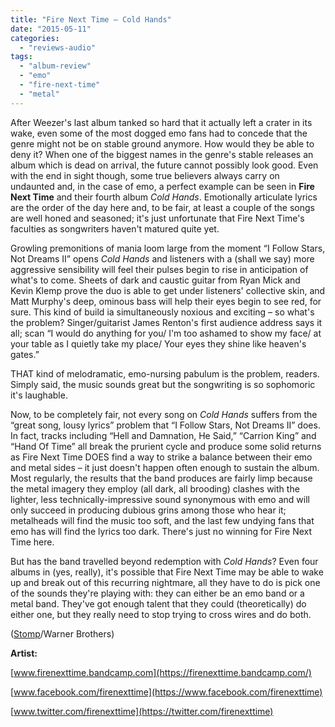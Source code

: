 ```yaml
---
title: "Fire Next Time – Cold Hands"
date: "2015-05-11"
categories: 
  - "reviews-audio"
tags: 
  - "album-review"
  - "emo"
  - "fire-next-time"
  - "metal"
---
```


After Weezer's last album tanked so hard that it actually left a crater in its wake, even some of the most dogged emo fans had to concede that the genre might not be on stable ground anymore. How would they be able to deny it? When one of the biggest names in the genre's stable releases an album which is dead on arrival, the future cannot possibly look good. Even with the end in sight though, some true believers always carry on undaunted and, in the case of emo, a perfect example can be seen in **Fire Next Time** and their fourth album _Cold Hands_. Emotionally articulate lyrics are the order of the day here and, to be fair, at least a couple of the songs are well honed and seasoned; it's just unfortunate that Fire Next Time's faculties as songwriters haven't matured quite yet.

Growling premonitions of mania loom large from the moment “I Follow Stars, Not Dreams II” opens _Cold Hands_ and listeners with a (shall we say) more aggressive sensibility will feel their pulses begin to rise in anticipation of what's to come. Sheets of dark and caustic guitar from Ryan Mick and Kevin Klemp prove the duo is able to get under listeners' collective skin, and Matt Murphy's deep, ominous bass will help their eyes begin to see red, for sure. This kind of build ia simultaneously noxious and exciting – so what's the problem? Singer/guitarist James Renton's first audience address says it all; scan “I would do anything for you/ I'm too ashamed to show my face/ at your table as I quietly take my place/ Your eyes they shine like heaven's gates.”

THAT kind of melodramatic, emo-nursing pabulum is the problem, readers. Simply said, the music sounds great but the songwriting is so sophomoric it's laughable.

Now, to be completely fair, not every song on _Cold Hands_ suffers from the “great song, lousy lyrics” problem that “I Follow Stars, Not Dreams II” does. In fact, tracks including “Hell and Damnation, He Said,” “Carrion King” and “Hand Of Time” all break the prurient cycle and produce some solid returns as Fire Next Time DOES find a way to strike a balance between their emo and metal sides – it just doesn't happen often enough to sustain the album. Most regularly, the results that the band produces are fairly limp because the metal imagery they employ (all dark, all brooding) clashes with the lighter, less technically-impressive sound synonymous with emo and will only succeed in producing dubious grins among those who hear it; metalheads will find the music too soft, and the last few undying fans that emo has will find the lyrics too dark. There's just no winning for Fire Next Time here.

But has the band travelled beyond redemption with _Cold Hands_? Even four albums in (yes, really), it's possible that Fire Next Time may be able to wake up and break out of this recurring nightmare, all they have to do is pick one of the sounds they're playing with: they can either be an emo band or a metal band. They've got enough talent that they could (theoretically) do either one, but they really need to stop trying to cross wires and do both.

([Stomp](http://www.stomprecords.com/bands/105/fire-next-time/)/Warner Brothers)

**Artist:**

[www.firenexttime.bandcamp.com](https://firenexttime.bandcamp.com/)

[www.facebook.com/firenexttime](https://www.facebook.com/firenexttime)

[www.twitter.com/firenexttime](https://twitter.com/firenexttime)
